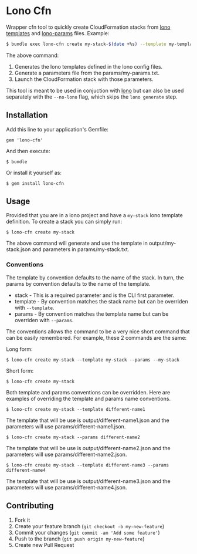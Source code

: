 # Lono Cfn

Wrapper cfn tool to quickly create CloudFormation stacks from [lono templates](https://github.com/tongueroo/lono) and [lono-params](https://github.com/tongueroo/lono-params) files.  Example:

```bash
$ bundle exec lono-cfn create my-stack-$(date +%s) --template my-template --params my-params
```

The above command:

1. Generates the lono templates defined in the lono config files.
2. Generate a parameters file from the params/my-params.txt.
3. Launch the CloudFormation stack with those parameters.

This tool is meant to be used in conjuction with [lono](https://github.com/tongueroo/lono) but can also be used separately with the `--no-lono` flag, which skips the `lono generate` step.

## Installation

Add this line to your application's Gemfile:

    gem 'lono-cfn'

And then execute:

    $ bundle

Or install it yourself as:

    $ gem install lono-cfn

## Usage

Provided that you are in a lono project and have a `my-stack` lono template definition.  To create a stack you can simply run:

```
$ lono-cfn create my-stack
```

The above command will generate and use the template in output/my-stack.json and parameters in params/my-stack.txt.

### Conventions

The template by convention defaults to the name of the stack.  In turn, the params by convention defaults to the name of the template.

* stack - This is a required parameter and is the CLI first parameter.
* template - By convention matches the stack name but can be overriden with `--template`.
* params - By convention matches the template name but can be overriden with `--params`.

The conventions allows the command to be a very nice short command that can be easily remembered.  For example, these 2 commands are the same:

Long form:

```
$ lono-cfn create my-stack --template my-stack --params --my-stack
```

Short form:

```
$ lono-cfn create my-stack
```


Both template and params conventions can be overridden.  Here are examples of overriding the template and params name conventions.

```
$ lono-cfn create my-stack --template different-name1
```

The template that will be use is output/different-name1.json and the parameters will use params/different-name1.json.

```
$ lono-cfn create my-stack --params different-name2
```

The template that will be use is output/different-name2.json and the parameters will use params/different-name2.json.

```
$ lono-cfn create my-stack --template different-name3 --params different-name4
```

The template that will be use is output/different-name3.json and the parameters will use params/different-name4.json.

## Contributing

1. Fork it
2. Create your feature branch (`git checkout -b my-new-feature`)
3. Commit your changes (`git commit -am 'Add some feature'`)
4. Push to the branch (`git push origin my-new-feature`)
5. Create new Pull Request
